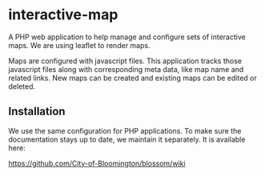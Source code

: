 # interactive-map

A PHP web application to help manage and configure sets of interactive maps. We are using leaflet to render maps. 

Maps are configured with javascript files. This application tracks those javascript files along with corresponding meta data, like map name and related links. New maps can be created and existing maps can be edited or deleted. 

## Installation

We use the same configuration for PHP applications. To make sure the documentation stays up to date, we maintain it separately. It is available here:

https://github.com/City-of-Bloomington/blossom/wiki
